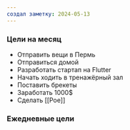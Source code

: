 ```yaml
---
создал заметку: 2024-05-13
---
```

### Цели на месяц
- Отправить вещи в Пермь
- Отправиться домой
- Разработать стартап на Flutter
- Начать ходить в тренажёрный зал
- Поставить брекеты
- Заработать 1000$
- Сделать [[Poe]]


### Ежедневные цели
